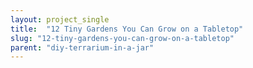```yaml
---
layout: project_single
title:  "12 Tiny Gardens You Can Grow on a Tabletop"
slug: "12-tiny-gardens-you-can-grow-on-a-tabletop"
parent: "diy-terrarium-in-a-jar"
---
```

 